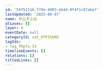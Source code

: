 ```yaml
---
id: '54f52116-f79e-4003-ab4d-0f4f1c87abe7'
lastUpdated: '2025-06-07'
name: 辛公平上仙
aliases: []
layer: 4
eventDate: null
categoryId: cat_OfFSSbRb
tagIds:
- tag_TRpfu-I4
timelineEvents: []
relations: []
titledLinks: []
---
```


